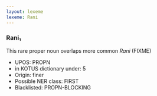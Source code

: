 ```yaml
---
layout: lexeme
lexeme: Rani
---
```


###  Rani₁

This rare proper noun overlaps more common *Rani* (FIXME)
* UPOS:  PROPN
* in KOTUS dictionary under:  5
* Origin:  finer
* Possible NER class:  FIRST
* Blacklisted:  PROPN-BLOCKING


